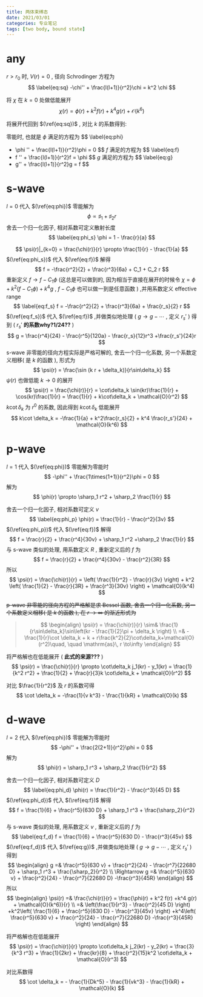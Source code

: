 ```yaml
---
title: 两体束缚态
date: 2021/03/01
categories: 专业笔记
tags: [two body, bound state]
---
```


<!-- toc -->

<!-- more -->
# any

$r > r_0$ 时, $V(r) = 0$ , 径向 Schrodinger 方程为
$$
\label{eq:sq}
-\chi'' + \frac{l(l+1)}{r^2}\chi = k^2 \chi
$$

将 $\chi$ 在 $k=0$ 处做低能展开
$$
\chi(r) = \phi(r) + k^2 f(r) +k^4 g(r) + \mathcal{O}(k^6)
$$

将展开代回到 $(\ref{eq:sq})$ , 对比 $k$ 的系数得到:

零能时, 也就是 $\phi$ 满足的方程为
$$
\label{eq:phi}
- \phi '' + \frac{l(l+1)}{r^2}\phi = 0
$$
$f$ 满足的方程为
$$
\label{eq:f}
- f '' + \frac{l(l+1)}{r^2}f = \phi
$$
$g$ 满足的方程为
$$
\label{eq:g}
- g'' + \frac{l(l+1)}{r^2}g = f
$$

# s-wave

$l = 0$ 代入 $(\ref{eq:phi})$ 零能解为
$$
\phi \propto \sharp_1  + \sharp_2 r
$$
舍去一个归一化因子, 相对系数可定义散射长度
$$
\label{eq:phi_s}
\phi = 1 - \frac{r}{a}
$$

$$
\psi(r)|_{k=0} = \frac{\chi(r)}{r} \propto \frac{1}{r} - \frac{1}{a}
$$
$(\ref{eq:phi_s})$ 代入 $(\ref{eq:f})$ 解得
$$
f = -\frac{r^2}{2} + \frac{r^3}{6a} + C_1 + C_2 r
$$
重新定义 $f \to f - C_1\phi$ (这总是可以做到的, 因为相当于直接在展开的时候令 $\chi = \phi + k^2 (f-C_1\phi) + k^4 g$ , $f - C_1 \phi$ 也可以做一到是任意函数 ) ,并用系数定义 effective range
$$
\label{eq:f_s}
f = -\frac{r^2}{2} + \frac{r^3}{6a} + \frac{r_s}{2} r
$$
$(\ref{eq:f_s})$ 代入 $(\ref{eq:f})$ ,并做类似地处理 ( $g\to g - \cdots$ , 定义 $r_s'$ ) 得到 (  $r_s'$ **的系数why?1/24??** ) 
$$
g = \frac{r^4}{24} - \frac{r^5}{120a} - \frac{r_s}{12}r^3 +\frac{r_s'}{24}r
$$
s-wave 非零能的径向方程实际是严格可解的, 舍去一个归一化系数, 另一个系数定义相移( 是 $k$ 的函数 ), 形式为
$$
\psi(r) = \frac{\sin (k r + \delta_k)}{r\sin\delta_k}
$$
$\psi(r)$ 也做低能 $k\to 0$ 的展开
$$
\psi(r) = \frac{\chi(r)}{r} = \cot\delta_k \sin(kr)\frac{1}{r} + \cos(kr)\frac{1}{r} 
= \frac{1}{r} + k\cot\delta_k + \mathcal{O}(r^2)
$$
 $k\cot\delta_k$ 为 $r^0$ 的系数, 因此得到 $k\cot\delta_k$ 低能展开
$$
k\cot \delta_k = -\frac{1}{a} + k^2\frac{r_s}{2} + k^4 \frac{r_s'}{24} + \mathcal{O}(k^6)
$$

# p-wave

 $l = 1$ 代入 $(\ref{eq:phi})$ 零能解为零能时
$$
-\phi'' + \frac{1\times(1+1)}{r^2}\phi = 0
$$
解为
$$
\phi(r) \propto \sharp_1 r^2 + \sharp_2 \frac{1}{r}
$$

舍去一个归一化因子, 相对系数可定义 $v$ 
$$
\label{eq:phi_p}
\phi(r) = \frac{1}{r} - \frac{r^2}{3v}
$$
$(\ref{eq:phi_p})$ 代入 $(\ref{eq:f})$ 解得
$$
f = \frac{r}{2} + \frac{r^4}{30v} + \sharp_1 r^2 +\sharp_2 \frac{1}{r}
$$
与 s-wave 类似的处理, 用系数定义 $R$ , 重新定义后的 $f$ 为
$$
f = \frac{r}{2} + \frac{r^4}{30v} - \frac{r^2}{3R}
$$
所以
$$
\psi(r) = \frac{\chi(r)}{r} = \left( \frac{1}{r^2} - \frac{r}{3v} \right)
         + k^2 \left( \frac{1}{2} - \frac{r}{3R} + \frac{r^3}{30v}  \right) + \mathcal{O}(k^4)
$$


~~p-wave 非零能的径向方程的严格解是求 Bessel 函数, 舍去一个归一化系数, 另一个系数定义相移( 是 $k$ 的函数 ), 在 $r\to\infty$ 的渐近形式为~~

> $$
> \begin{align}
> \psi(r) = \frac{\chi(r)}{r} \sim& \frac{1}{r\sin\delta_k}\sin\left(kr - \frac{1}{2}\pi + \delta_k  \right) \\
>  =& -\frac{1}{r}\cot \delta_k  + k + r\frac{k^2}{2}\cot\delta_k+\mathcal{O}(r^2)\quad, \quad \mathrm{as}\, r \to\infty
>  \end{align}
> $$



将严格解也在低能展开 ( **此式的来源???** )
$$
\psi(r) = \frac{\chi(r)}{r} \propto \cot\delta_k j_1(kr) - y_1(kr) = \frac{1}{k^2 r^2} + \frac{1}{2} 
             + \frac{r}{3}k \cot\delta_k + \mathcal{O}(r^2)
$$

对比 $\frac{1}{r^2}$ 及 $r$ 的系数可得
$$
\cot \delta_k = -\frac{1}{v k^3} - \frac{1}{kR} + \mathcal{O}(k)
$$


# d-wave

 $l = 2$ 代入 $(\ref{eq:phi})$ 零能解为零能时
$$
-\phi'' + \frac{2(2+1)}{r^2}\phi = 0
$$
解为
$$
\phi(r) = \sharp_1 r^3 + \sharp_2 \frac{1}{r^2}
$$

舍去一个归一化因子, 相对系数可定义 $D$ 
$$
\label{eq:phi_d}
\phi(r) = \frac{1}{r^2} - \frac{r^3}{45 D}
$$
$(\ref{eq:phi_d})$ 代入 $(\ref{eq:f})$ 解得
$$
f = \frac{1}{6} + \frac{r^5}{630 D} + \sharp_1 r^3 + \frac{\sharp_2}{r^2}
$$
与 s-wave 类似的处理, 用系数定义 $v$ , 重新定义后的 $f$ 为
$$
\label{eq:f_d}
f = \frac{1}{6} + \frac{r^5}{630 D} - \frac{r^3}{45v}
$$
$(\ref{eq:f_d})$ 代入 $(\ref{eq:g})$ ,并做类似地处理 ( $g\to g - \cdots$ , 定义 $r_s'$ ) 得到
$$
\begin{align}
g =& \frac{r^5}{630 v} + \frac{r^2}{24} - \frac{r^7}{22680 D} + \sharp_1 r^3 + \frac{\sharp_2}{r^2} \\
\Rightarrow g =& \frac{r^5}{630 v} + \frac{r^2}{24} - \frac{r^7}{22680 D} -\frac{r^3}{45R}  
\end{align}
$$
所以
$$
\begin{align}
\psi(r) =& \frac{\chi(r)}{r} = \frac{\phi(r) + k^2 f(r) +k^4 g(r) + \mathcal{O}(k^6)}{r} \\
        =&  \left(\frac{1}{r^3} - \frac{r^2}{45 D} \right)
         +k^2\left( \frac{1}{6} + \frac{r^5}{630 D} - \frac{r^3}{45v} \right)
         +k^4\left( \frac{r^5}{630 v} + \frac{r^2}{24} - \frac{r^7}{22680 D} -\frac{r^3}{45R} \right)
\end{align}
$$


将严格解也在低能展开
$$
\psi(r) = \frac{\chi(r)}{r} \propto \cot\delta_k j_2(kr) - y_2(kr) 
        = \frac{3}{k^3 r^3} + \frac{1}{2kr} + \frac{kr}{8} 
             + \frac{r^2}{15}k^2 \cot\delta_k + \mathcal{O}(r^3)
$$

对比系数得
$$
\cot \delta_k = - \frac{1}{Dk^5} - \frac{1}{vk^3} - \frac{1}{kR} + \mathcal{O}(k)
$$